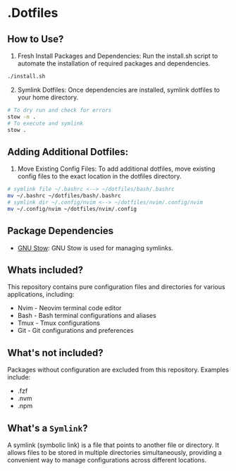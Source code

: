 # .Dotfiles

## How to Use?

1. Fresh Install Packages and Dependencies:
Run the install.sh script to automate the installation of required packages and dependencies.
```bash
./install.sh
```
2. Symlink Dotfiles:
Once dependencies are installed, symlink dotfiles to your home directory.
```bash
# To dry run and check for errors
stow -n .
# To execute and symlink
stow .
```

## Adding Additional Dotfiles:
1. Move Existing Config Files:
To add additional dotfiles, move existing config files to the exact location in the dotfiles directory.
```bash
# symlink file ~/.bashrc <--> ~/dotfiles/bash/.bashrc
mv ~/.bashrc ~/dotfiles/bash/.bashrc
# symlink dir ~/.config/nvim <--> ~/dotfiles/nvim/.config/nvim
mv ~/.config/nvim ~/dotfiles/nvim/.config
```

## Package Dependencies
- [GNU Stow](https://www.gnu.org/software/stow/manual/stow.html): GNU Stow is used for managing symlinks.

## Whats included?
This repository contains pure configuration files and directories for various applications, including:
- Nvim - Neovim terminal code editor
- Bash - Bash terminal configurations and aliases
- Tmux - Tmux configurations
- Git - Git configurations and preferences

## What's not included?
Packages without configuration are excluded from this repository. Examples include:
- .fzf
- .nvm
- .npm

## What's a `Symlink`?
A symlink (symbolic link) is a file that points to another file or directory. It allows files to be stored in multiple directories simultaneously, providing a convenient way to manage configurations across different locations.


